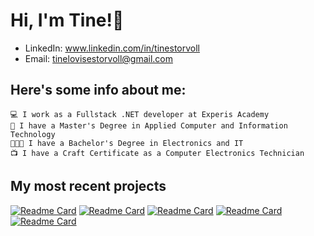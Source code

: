# Hi, I'm Tine!👋

* LinkedIn: www.linkedin.com/in/tinestorvoll
* Email: tinelovisestorvoll@gmail.com

## Here's some info about me:

    💻 I work as a Fullstack .NET developer at Experis Academy
    📄 I have a Master's Degree in Applied Computer and Information Technology   
    👩🏻‍🎓 I have a Bachelor's Degree in Electronics and IT  
    📺 I have a Craft Certificate as a Computer Electronics Technician  


## My most recent projects

[![Readme Card](https://github-readme-stats.vercel.app/api/pin/?username=TLS97&repo=assignment6-dotnet&theme=graywhite)](https://github.com/TLS97/assignment6-dotnet)
[![Readme Card](https://github-readme-stats.vercel.app/api/pin/?username=TLS97&repo=assignment5-dotnet&theme=graywhite)](https://github.com/TLS97/assignment5-dotnet)
[![Readme Card](https://github-readme-stats.vercel.app/api/pin/?username=TLS97&repo=RPGHeroes&theme=graywhite)](https://github.com/TLS97/RPGHeroes)
[![Readme Card](https://github-readme-stats.vercel.app/api/pin/?username=TLS97&repo=train-ticket-application&theme=graywhite)](https://github.com/TLS97/train-ticket-application)
[![Readme Card](https://github-readme-stats.vercel.app/api/pin/?username=TLS97&repo=face-mask-detection&theme=graywhite)](https://github.com/TLS97/face-mask-detection)
